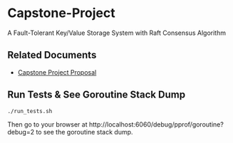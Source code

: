 # Capstone-Project

A Fault-Tolerant Key/Value Storage System with Raft Consensus Algorithm

## Related Documents

- [Capstone Project Proposal](https://docs.google.com/document/d/1X6tT59Wi79GaQ95csaioKsGmxmlS6OltIo7_B06zPKY/edit?usp=sharing)

## Run Tests & See Goroutine Stack Dump

```bash
./run_tests.sh
```

Then go to your browser at http://localhost:6060/debug/pprof/goroutine?debug=2 to see the goroutine stack dump.
